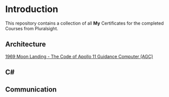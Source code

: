 # Introduction
This repository contains a collection of all **My** Certificates for the completed Courses from Pluralsight.

## Architecture

[ 1969 Moon Landing - The Code of Apollo 11 Guidance Computer (AGC) ](Architecture/1969%20Moon%20Landing%20-%20The%20Code%20of%20Apollo%2011%20Guidance%20Computer%20(AGC).pdf)

## C#

## Communication

